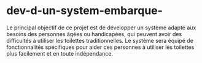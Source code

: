 # dev-d-un-system-embarque-
Le principal objectif de ce projet est de développer un système adapté aux besoins des  personnes âgées ou handicapées, qui peuvent avoir des difficultés à utiliser les toilettes  traditionnelles. Le système sera équipé de fonctionnalités spécifiques  pour aider ces personnes à utiliser les toilettes plus facilement et en toute indépendance.
